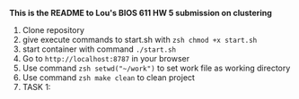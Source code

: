 **This is the README to Lou's BIOS 611 HW 5 submission on clustering**

1. Clone repository
2. give execute commands to start.sh with ```zsh chmod +x start.sh```
3. start container with command ```./start.sh```
4. Go to ```http://localhost:8787``` in your browser
5. Use command ```zsh setwd("~/work")``` to set work file as working directory
6. Use command ```zsh make clean``` to clean project
7. TASK 1: 
